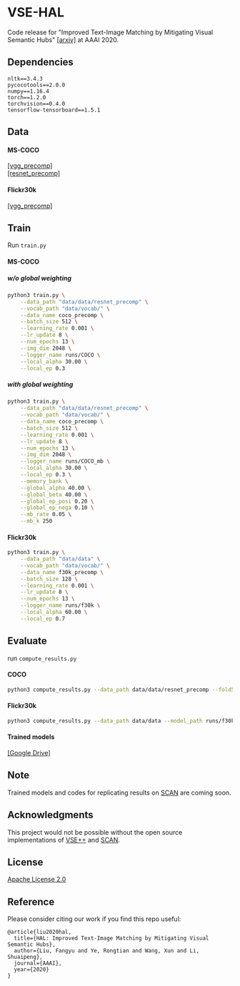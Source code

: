 # VSE-HAL
Code release for "Improved Text-Image Matching by Mitigating Visual Semantic Hubs" [\[arxiv\]](https://arxiv.org/pdf/1911.10097v1.pdf) at AAAI 2020.

## Dependencies
```
nltk==3.4.3
pycocotools==2.0.0
numpy==1.16.4
torch==1.2.0
torchvision==0.4.0
tensorflow-tensorboard==1.5.1
```

## Data
#### MS-COCO
[\[vgg_precomp\]](https://cs.stanford.edu/people/karpathy/deepimagesent/coco.zip) <br>
[\[resnet_precomp\]](https://drive.google.com/uc?id=1vtUijEbXpVzNt6HjC6ph8ZzMHRRNms5j&export=download)

#### Flickr30k
[\[vgg_precomp\]](http://www.cs.toronto.edu/~faghri/vsepp/data.tar)

## Train

Run `train.py`

#### MS-COCO

##### w/o global weighting

```bash
python3 train.py \
	--data_path "data/data/resnet_precomp" \
	--vocab_path "data/vocab/" \
	--data_name coco_precomp \
	--batch_size 512 \
	--learning_rate 0.001 \
	--lr_update 8 \
	--num_epochs 13 \
	--img_dim 2048 \
	--logger_name runs/COCO \
	--local_alpha 30.00 \
	--local_ep 0.3
```

##### with global weighting

```bash
python3 train.py \
	--data_path "data/data/resnet_precomp" \
	--vocab_path "data/vocab/" \
	--data_name coco_precomp \
	--batch_size 512 \
	--learning_rate 0.001 \
	--lr_update 8 \
	--num_epochs 13 \
	--img_dim 2048 \
	--logger_name runs/COCO_mb \
	--local_alpha 30.00 \
	--local_ep 0.3 \
	--memory_bank \
	--global_alpha 40.00 \
	--global_beta 40.00 \
	--global_ep_posi 0.20 \
	--global_ep_nega 0.10 \
 	--mb_rate 0.05 \
	--mb_k 250
```

#### Flickr30k

```bash
python3 train.py \
	--data_path "data/data" \
	--vocab_path "data/vocab/" \
	--data_name f30k_precomp \
	--batch_size 128 \
	--learning_rate 0.001 \
	--lr_update 8 \
	--num_epochs 13 \
	--logger_name runs/f30k \
	--local_alpha 60.00 \
	--local_ep 0.7
```

## Evaluate

run `compute_results.py`

#### COCO

```bash
python3 compute_results.py --data_path data/data/resnet_precomp --fold5 --model_path runs/COCO/model_best.pth.tar
```

#### Flickr30k

```bash
python3 compute_results.py --data_path data/data --model_path runs/f30k/model_best.pth.tar
```
#### Trained models
[\[Google Drive\]](https://drive.google.com/drive/folders/1H_EVBFxpYKObNo_CjV0pTaB24A1jWsSF)

## Note
Trained models and codes for replicating results on [SCAN](https://github.com/kuanghuei/SCAN) are coming soon.

## Acknowledgments
This project would not be possible without the open source implementations of [VSE++](https://github.com/fartashf/vsepp) and [SCAN](https://github.com/kuanghuei/SCAN).

## License
[Apache License 2.0](http://www.apache.org/licenses/LICENSE-2.0)

## Reference
Please consider citing our work if you find this repo useful:
```
@article{liu2020hal,
  title={HAL: Improved Text-Image Matching by Mitigating Visual Semantic Hubs},
  author={Liu, Fangyu and Ye, Rongtian and Wang, Xun and Li, Shuaipeng},
  journal={AAAI},
  year={2020}
}
```
